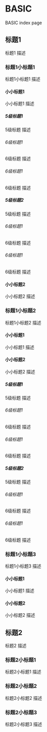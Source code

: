 # BASIC

BASIC index page

## 标题1

标题1 描述

### 标题1小标题1
标题1小标题1 描述

#### 小小标题1
小小标题1 描述

##### 5级标题1
5级标题 描述

###### 6级标题1
6级标题 描述

###### 6级标题1
6级标题 描述

##### 5级标题2
5级标题 描述

###### 6级标题1
6级标题 描述

###### 6级标题1
6级标题 描述

#### 小小标题2
小小标题2 描述

### 标题1小标题2
标题1小标题2 描述

#### 小小标题1
小小标题1 描述

#### 小小标题2
小小标题2 描述

##### 5级标题1
5级标题 描述

###### 6级标题1
6级标题 描述

###### 6级标题1
6级标题 描述

##### 5级标题2
5级标题 描述

###### 6级标题1
6级标题 描述

###### 6级标题1
6级标题 描述

### 标题1小标题3
标题1小标题3 描述

#### 小小标题1
小小标题1 描述

#### 小小标题2
小小标题2 描述

## 标题2

标题2 描述

### 标题2小标题1
标题2小标题1 描述

### 标题2小标题2
标题2小标题2 描述

### 标题2小标题3
标题2小标题3 描述


